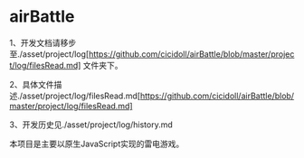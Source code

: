 # airBattle

1、开发文档请移步至./asset/project/log[https://github.com/cicidoll/airBattle/blob/master/project/log/filesRead.md] 文件夹下。  

2、具体文件描述./asset/project/log/filesRead.md[https://github.com/cicidoll/airBattle/blob/master/project/log/filesRead.md]  
  
3、开发历史见./asset/project/log/history.md  
  
本项目是主要以原生JavaScript实现的雷电游戏。  